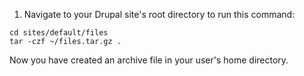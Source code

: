 1. Navigate to your Drupal site's root directory to run this command:

  ```bash{promptUser:user}
  cd sites/default/files
  tar -czf ~/files.tar.gz .
  ```

  Now you have created an archive file in your user's home directory.

